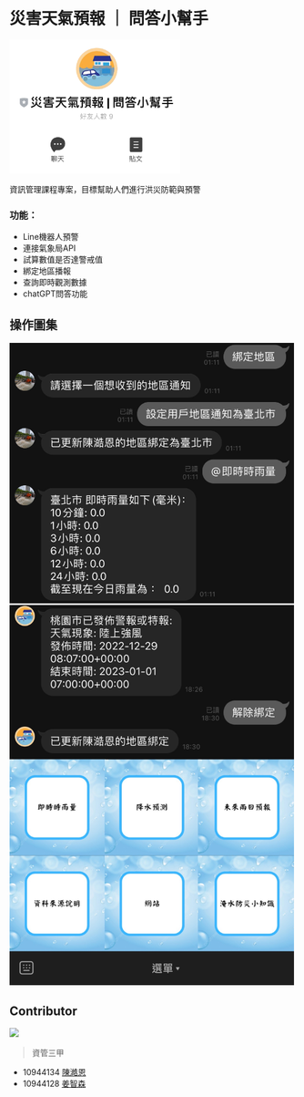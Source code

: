 # 災害天氣預報 ｜ 問答小幫手

<img src=".github/img/IMG_8684.jpg" width=300>

資訊管理課程專案，目標幫助人們進行洪災防範與預警

### 功能：
- Line機器人預警
- 連接氣象局API
- 試算數值是否達警戒值
- 綁定地區播報
- 查詢即時觀測數據
- chatGPT問答功能

## 操作圖集
<img src=".github/img/S__28319795.jpg" width=500>
<img src=".github/img/S__28319796.jpg" width=500>

## Contributor

<a href="https://github.com/hank1224/IMfinal/graphs/contributors">
  <img src="https://contrib.rocks/image?repo=hank1224/IMfinal" />
</a>

>資管三甲
- 10944134 [陳澔恩](https://github.com/hank1224)
- 10944128 [姜智森](https://github.com/Jiangzhisen)

